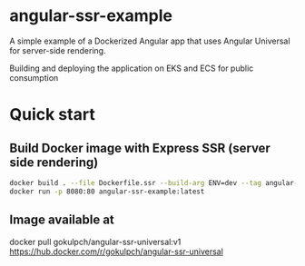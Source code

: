 # angular-ssr-example

A simple example of a Dockerized Angular app that uses Angular Universal for server-side rendering.

Building and deploying the application on EKS and ECS for public consumption

# Quick start

## Build Docker image with Express SSR (server side rendering)

```bash
docker build . --file Dockerfile.ssr --build-arg ENV=dev --tag angular-ssr-example:latest
docker run -p 8080:80 angular-ssr-example:latest
```

## Image available at

docker pull gokulpch/angular-ssr-universal:v1
https://hub.docker.com/r/gokulpch/angular-ssr-universal
